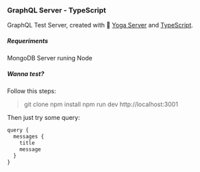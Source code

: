 ### GraphQL Server - TypeScript

GraphQL Test Server, created with 🧘 [Yoga Server](https://github.com/prisma-labs/graphql-yoga) and [TypeScript](https://www.typescriptlang.org/).

##### Requeriments

MongoDB Server runing
Node

##### Wanna test?

Follow this steps:

>git clone
>npm install
>npm run dev
>http://localhost:3001

Then just try some query:

```javascript
query {
  messages {
    title
    message
  }
}
 ```
